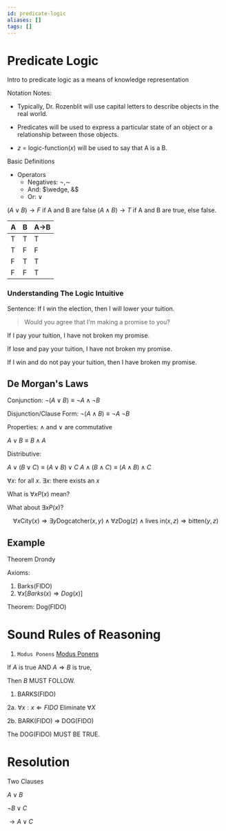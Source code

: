 ```yaml
---
id: predicate-logic
aliases: []
tags: []
---
```


# Predicate Logic

Intro to predicate logic as a means of knowledge representation

Notation Notes:

- Typically, Dr. Rozenblit will use capital letters to describe objects in the
  real world.

- Predicates will be used to express a particular state of an object or a
  relationship between those objects.

- $z$ = logic-function($x$) will be used to say that A is a B.

Basic Definitions

- Operators
  - Negatives: $\neg, \sim$
  - And: $\wedge, &$
  - Or: $\vee$

$(A \vee B) \rightarrow F$ if A and B are false $(A \wedge B) \rightarrow T$ if
A and B are true, else false.

| A   | B   | A->B |
| --- | --- | ---- |
| T   | T   | T    |
| T   | F   | F    |
| F   | T   | T    |
| F   | F   | T    |

### Understanding The Logic Intuitive

Sentence: If I win the election, then I will lower your tuition.

> Would you agree that I'm making a promise to you?

If I pay your tuition, I have not broken my promise.

If lose and pay your tuition, I have not broken my promise.

If I win and do not pay your tuition, then I have broken my promise.

## De Morgan's Laws

Conjunction: $\neg (A\vee B) \equiv \neg A \wedge \neg B$

Disjunction/Clause Form: $\neg (A\wedge B) \equiv \neg A \ \neg B$

Properties: $\wedge$ and $\vee$ are commutative

$A \vee B \equiv B \wedge A$

Distributive:

$A \vee (B \vee C) \equiv (A \vee B) \vee C$ $A \wedge (B \wedge C) \equiv (A
\wedge B) \wedge C$

$\forall x$: for all $x$. $\exists x$: there exists an $x$

What is $\forall x P(x)$ mean?

What about $\exists x P(x)$?

$$
\forall x \text{City}(x) \Rightarrow \exists y { \text{Dogcatcher}(x, y)
\wedge \forall z { \text{Dog} (z) \wedge \text{lives in}(x,z) \Rightarrow
\text{bitten}(y,z)}}
$$

## Example

Theorem Drondy

Axioms:

1. Barks(FIDO)
2. $\forall x [Barks(x) \Rightarrow Dog(x)]$

Theorem: Dog(FIDO)

# Sound Rules of Reasoning

1. `Modus Ponens` [Modus Ponens](https://en.wikipedia.org/wiki/Modus_ponens)

If $A$ is true AND $A \Rightarrow B$ is true,

Then $B$ MUST FOLLOW.

1. BARKS(FIDO)

2a. $\forall x : x \Leftarrow FIDO$ Eliminate $\forall X$

2b. BARK(FIDO) $\Rightarrow$ DOG(FIDO)

The DOG(FIDO) MUST BE TRUE.

# Resolution

Two Clauses

$A \vee B$

$\neg B \vee C$

$\rightarrow A \vee C$


